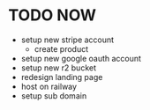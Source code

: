 # TODO NOW

- setup new stripe account
  - create product
- setup new google oauth account
- setup new r2 bucket
- redesign landing page
- host on railway
- setup sub domain
